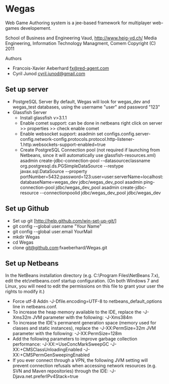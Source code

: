 Wegas
=======================
Web Game Authoring system is a jee-based framework for multiplayer web-games developement.

School of Business and Engineering Vaud, http://www.heig-vd.ch/
Media Engineering, Information Technology Managment, Comem
Copyright (C) 2011

Authors
*   Francois-Xavier Aeberhard fx@red-agent.com
*   Cyril Junod cyril.junod@gmail.com


Set up server
------------------------
*   PostgreSQL Server
    By default, Wegas will look for wegas_dev and wegas_test databases, using the username "user" and password "123"
*   Glassfish Server
    - Install glassfish v>3.1.1
    - Enable comet support:
      can be done in netbeans right click on server >> properties >> check enable comet
    - Enable websocket support:
      asadmin set configs.config.server-config.network-config.protocols.protocol.http-listener-1.http.websockets-support-enabled=true
    - Create PostgreSQL Connection pool
      (not required if launching from Netbeans, since it will automatically use glassfish-resources.xml)
      asadmin create-jdbc-connection-pool --datasourceclassname org.postgresql.ds.PGSimpleDataSource --restype javax.sql.DataSource --property portNumber=5432:password=123:user=user:serverName=localhost:databaseName=wegas_dev jdbc/wegas_dev_pool
      asadmin ping-connection-pool jdbc/wegas_dev_pool
      asadmin create-jdbc-resource --connectionpoolid jdbc/wegas_dev_pool jdbc/wegas_dev

Set up Github
------------------------
*  Set up git [http://help.github.com/win-set-up-git/]
*  git config --global user.name "Your Name"
*  git config --global user.email YourMail
*  mkdir Wegas
*  cd Wegas
*  clone git@github.com:fxaeberhard/Wegas.git

Set up Netbeans
------------------------
In the NetBeans installation directory (e.g. C:\Program Files\NetBeans 7.x), edit the etc\netbeans.conf startup configuration. (On both Windows 7 and Linux, you will need to edit the permissions on this file to grant your user the rights to modify it.)
*  Force utf-8
   Addn -J-Dfile.encoding=UTF-8 to netbeans_default_options line in netbeans.conf.
*  To increase the heap memory available to the IDE, replace the -J-Xms32m JVM parameter with the following:
   -J-Xms384m
*  To increase the IDE's permanent generation space (memory used for classes and static instances), replace the -J-XX:PermSize=32m JVM parameter with the following:
   -J-XX:PermSize=128m
*  Add the following parameters to improve garbage collection performance:
   -J-XX:+UseConcMarkSweepGC -J-XX:+CMSClassUnloadingEnabled -J-XX:+CMSPermGenSweepingEnabled
*  If you ever connect through a VPN, the following JVM setting will prevent connection refusals when accessing network resources (e.g. SVN and Maven repositories) through the IDE:
   -J-Djava.net.preferIPv4Stack=true